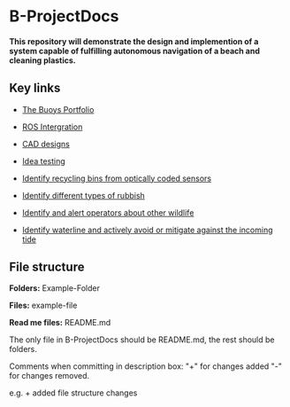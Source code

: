# B-ProjectDocs

#### This repository will demonstrate the design and implemention of a system capable of fulfilling autonomous navigation of a beach and cleaning plastics.  

## Key links  

* [The Buoys Portfolio](https://thebeachbuoys.wordpress.com)

* [ROS Intergration](https://github.com/lboroWMEME-19WSD001/B-ROS-INTEGRATION)

* [CAD designs](https://github.com/lboroWMEME-19WSD001/B-CAD/tree/master/DESIGNS)

* [Idea testing](https://github.com/lboroWMEME-19WSD001/B-Idea-Testing)

* [Identify recycling bins from optically coded sensors](https://github.com/lboroWMEME-19WSD001/B-Idea-Testing/tree/master/LedDetecting)

* [Identify different types of rubbish](https://github.com/lboroWMEME-19WSD001/B-Idea-Testing/tree/master/Deep%20Learning)

* [Identify and alert operators about other wildlife](https://github.com/lboroWMEME-19WSD001/B-ProjectDocs/tree/master/Wildlife%20Alert)

* [Identify waterline and actively avoid or mitigate against the incoming tide](https://github.com/lboroWMEME-19WSD001/B-Idea-Testing/tree/master/Tide_Detection)

## File structure 
**Folders:** Example-Folder

**Files:** example-file

**Read me files:** README.md

The only file in B-ProjectDocs should be README.md, the rest should be folders.

Comments when committing in description box: "+" for changes added "-" for changes removed.

e.g. + added file structure changes   
 
